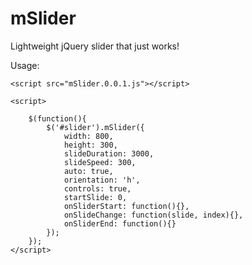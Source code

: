 # mSlider
Lightweight jQuery slider that just works!

Usage:

  <script src="jquery.js"></script>
	<script src="mSlider.0.0.1.js"></script>
	
	<script>

		$(function(){
			$('#slider').mSlider({
				width: 800,
				height: 300,
				slideDuration: 3000,
				slideSpeed: 300,
				auto: true,
				orientation: 'h',
				controls: true,
				startSlide: 0,
				onSliderStart: function(){},
				onSlideChange: function(slide, index){},
				onSliderEnd: function(){}
			});
		});
	</script>
